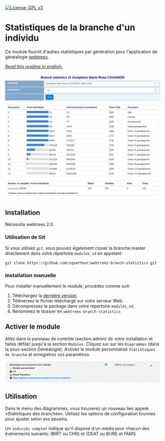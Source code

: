 [![License: GPL v3](https://img.shields.io/badge/License-GPL%20v3-blue.svg)](http://www.gnu.org/licenses/gpl-3.0)

# Statistiques de la branche d'un individu
Ce module fournit d'autres statistiques par génération pour l'application de généalogie [webtrees](https://www.webtrees.net).

*[Read this readme in english.](./README.md)*

![Statistiques de la branche](assets/branch-statistics.png)


## Installation
Nécessite webtrees 2.0.

### Utilisation de Git
Si vous utilisez ``git``, vous pouvez également cloner la branche master directement dans votre répertoire ``modules_v4`` en appelant:

```
git clone https://github.com/squatteur/webtrees-branch-statistics.git
```

### Installation manuelle
Pour installer manuellement le module, procédez comme suit:

1. Téléchargez la [dernière version](https://github.com/squatteur/webtrees-branch-statistics/releases/latest).
2. Téléversez le fichier téléchargé sur votre serveur Web.
3. Décompressez le package dans votre répertoire ``modules_v4``.
4. Renommez le dossier en ``webtrees-branch-statistics``

## Activer le module
Allez dans le panneau de contrôle (section admin) de votre installation et faites défiler jusqu'à la section ``Modules``. Cliquez sur
sur les ``Diagrammes`` (dans la sous-section Généalogie). Activez le module personnalisé ``Statistiques de branche`` et enregistrez vos paramètres. 

![panneau de contrôle - Module d'administration](assets/control-panel-modules-fr.png)


## Utilisation
Dans le menu des diagrammes, vous trouverez un nouveau lien appelé «Statistiques des branches». Utilisez les options de configuration fournies pour ajuster selon vos besoins.

Un ``individu complet`` indique qu'il dispose d'un média pour chacun des événements suivants: (BIRT ou CHR) et (DEAT ou BURI) et FAMS 